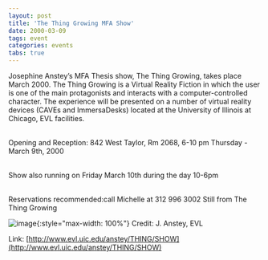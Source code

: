 ```yaml
---
layout: post
title: 'The Thing Growing MFA Show'
date: 2000-03-09
tags: event
categories: events
tabs: true
---
```


Josephine Anstey&rsquo;s MFA Thesis show, The Thing Growing, takes place March 2000. The Thing Growing is a Virtual Reality Fiction in which the user is one of the main protagonists and interacts with a computer-controlled character. The experience will be presented on a number of virtual reality devices (CAVEs and ImmersaDesks) located at the University of Illinois at Chicago, EVL facilities.<br><br>

Opening and Reception: 842 West Taylor, Rm 2068, 6-10 pm Thursday - March 9th, 2000<br><br>

Show also running on Friday March 10th during the day 10-6pm<br><br>

Reservations recommended:call Michelle at 312 996 3002
Still from The Thing Growing

![image](https://www.evl.uic.edu/output/originals/thing.jpg-srcw.jpg){:style="max-width: 100%"}
Credit: J. Anstey, EVL


Link: [http://www.evl.uic.edu/anstey/THING/SHOW](http://www.evl.uic.edu/anstey/THING/SHOW)
